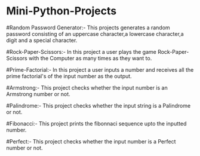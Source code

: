 # Mini-Python-Projects
#Random Password Generator:- This projects generates a random password consisting of an uppercase character,a lowercase character,a digit and a special character.



#Rock-Paper-Scissors:- In this project a user plays the game Rock-Paper-Scissors with the Computer as many times as they want to.



#Prime-Factorial:- In this project a user inputs a number and receives all the prime factorial's of the input number as the output.



#Armstrong:- This project checks whether the input number is an Armstrong number or not.



#Palindrome:- This project checks whether the input string is a Palindrome or not.



#Fibonacci:- This project prints the fibonnaci sequence upto the inputted number.



#Perfect:- This project checks whether the input number is a Perfect number or not.
